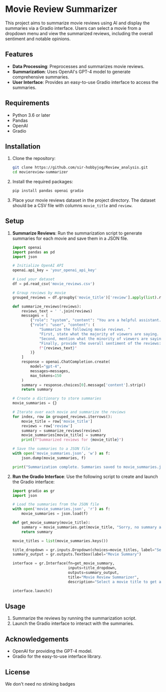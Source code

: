 # Movie Review Summarizer

This project aims to summarize movie reviews using AI and display the summaries via a Gradio interface. Users can select a movie from a dropdown menu and view the summarized reviews, including the overall sentiment and notable opinions.

## Features
- **Data Processing**: Preprocesses and summarizes movie reviews.
- **Summarization**: Uses OpenAI's GPT-4 model to generate comprehensive summaries.
- **User Interface**: Provides an easy-to-use Gradio interface to access the summaries.

## Requirements
- Python 3.6 or later
- Pandas
- OpenAI
- Gradio

## Installation
1. Clone the repository:
   ```bash
   git clone https://github.com/sir-hobbyjog/Review_analysis.git
   cd moviereview-summarizer
   ```

2. Install the required packages:
   ```bash
   pip install pandas openai gradio
   ```

3. Place your movie reviews dataset in the project directory. The dataset should be a CSV file with columns `movie_title` and `review`.

## Setup
1. **Summarize Reviews**:
   Run the summarization script to generate summaries for each movie and save them in a JSON file.
   ```python
   import openai
   import pandas as pd
   import json

   # Initialize OpenAI API
   openai.api_key = 'your_openai_api_key'

   # Load your dataset
   df = pd.read_csv('movie_reviews.csv')

   # Group reviews by movie
   grouped_reviews = df.groupby('movie_title')['review'].apply(list).reset_index()

   def summarize_reviews(reviews):
       reviews_text = ' '.join(reviews)
       messages = [
           {"role": "system", "content": "You are a helpful assistant."},
           {"role": "user", "content": (
               "Summarize the following movie reviews. "
               "First, state what the majority of viewers are saying. "
               "Second, mention what the minority of viewers are saying. "
               "Finally, provide the overall sentiment of the reviews:\n\n"
               f"{reviews_text}"
           )}
       ]
       response = openai.ChatCompletion.create(
           model="gpt-4",
           messages=messages,
           max_tokens=150
       )
       summary = response.choices[0].message['content'].strip()
       return summary

   # Create a dictionary to store summaries
   movie_summaries = {}

   # Iterate over each movie and summarize the reviews
   for index, row in grouped_reviews.iterrows():
       movie_title = row['movie_title']
       reviews = row['review']
       summary = summarize_reviews(reviews)
       movie_summaries[movie_title] = summary
       print(f"Summarized reviews for {movie_title}")

   # Save the summaries to a JSON file
   with open('movie_summaries.json', 'w') as f:
       json.dump(movie_summaries, f)

   print("Summarization complete. Summaries saved to movie_summaries.json")
   ```

2. **Run the Gradio Interface**:
   Use the following script to create and launch the Gradio interface:
   ```python
   import gradio as gr
   import json

   # Load the summaries from the JSON file
   with open('movie_summaries.json', 'r') as f:
       movie_summaries = json.load(f)

   def get_movie_summary(movie_title):
       summary = movie_summaries.get(movie_title, "Sorry, no summary available for this movie.")
       return summary

   movie_titles = list(movie_summaries.keys())

   title_dropdown = gr.inputs.Dropdown(choices=movie_titles, label="Select a movie title")
   summary_output = gr.outputs.Textbox(label="Movie Summary")

   interface = gr.Interface(fn=get_movie_summary,
                            inputs=title_dropdown,
                            outputs=summary_output,
                            title="Movie Review Summarizer",
                            description="Select a movie title to get a summary of reviews.")

   interface.launch()
   ```

## Usage
1. Summarize the reviews by running the summarization script.
2. Launch the Gradio interface to interact with the summaries.

## Acknowledgements
- OpenAI for providing the GPT-4 model.
- Gradio for the easy-to-use interface library.

## License
We don't need no stinking badges
